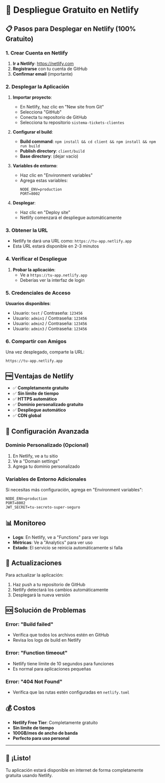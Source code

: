 # 🚀 Despliegue Gratuito en Netlify

## 📋 Pasos para Desplegar en Netlify (100% Gratuito)

### 1. Crear Cuenta en Netlify

1. **Ir a Netlify**: https://netlify.com
2. **Registrarse** con tu cuenta de GitHub
3. **Confirmar email** (importante)

### 2. Desplegar la Aplicación

1. **Importar proyecto**:
   - En Netlify, haz clic en "New site from Git"
   - Selecciona "GitHub"
   - Conecta tu repositorio de GitHub
   - Selecciona tu repositorio `sistema-tickets-clientes`

2. **Configurar el build**:
   - **Build command**: `npm install && cd client && npm install && npm run build`
   - **Publish directory**: `client/build`
   - **Base directory**: (dejar vacío)

3. **Variables de entorno**:
   - Haz clic en "Environment variables"
   - Agrega estas variables:
     ```
     NODE_ENV=production
     PORT=8002
     ```

4. **Desplegar**:
   - Haz clic en "Deploy site"
   - Netlify comenzará el despliegue automáticamente

### 3. Obtener la URL

- Netlify te dará una URL como: `https://tu-app.netlify.app`
- Esta URL estará disponible en 2-3 minutos

### 4. Verificar el Despliegue

1. **Probar la aplicación**:
   - Ve a `https://tu-app.netlify.app`
   - Deberías ver la interfaz de login

### 5. Credenciales de Acceso

**Usuarios disponibles**:
- Usuario: `test` / Contraseña: `123456`
- Usuario: `admin1` / Contraseña: `123456`
- Usuario: `admin2` / Contraseña: `123456`
- Usuario: `admin3` / Contraseña: `123456`

### 6. Compartir con Amigos

Una vez desplegado, comparte la URL:
```
https://tu-app.netlify.app
```

## 🆓 Ventajas de Netlify

- ✅ **Completamente gratuito**
- ✅ **Sin límite de tiempo**
- ✅ **HTTPS automático**
- ✅ **Dominio personalizado gratuito**
- ✅ **Despliegue automático**
- ✅ **CDN global**

## 🔧 Configuración Avanzada

### Dominio Personalizado (Opcional)

1. En Netlify, ve a tu sitio
2. Ve a "Domain settings"
3. Agrega tu dominio personalizado

### Variables de Entorno Adicionales

Si necesitas más configuración, agrega en "Environment variables":
```
NODE_ENV=production
PORT=8002
JWT_SECRET=tu-secreto-super-seguro
```

## 📊 Monitoreo

- **Logs**: En Netlify, ve a "Functions" para ver logs
- **Métricas**: Ve a "Analytics" para ver uso
- **Estado**: El servicio se reinicia automáticamente si falla

## 🔄 Actualizaciones

Para actualizar la aplicación:
1. Haz push a tu repositorio de GitHub
2. Netlify detectará los cambios automáticamente
3. Desplegará la nueva versión

## 🆘 Solución de Problemas

### Error: "Build failed"
- Verifica que todos los archivos estén en GitHub
- Revisa los logs de build en Netlify

### Error: "Function timeout"
- Netlify tiene límite de 10 segundos para funciones
- Es normal para aplicaciones pequeñas

### Error: "404 Not Found"
- Verifica que las rutas estén configuradas en `netlify.toml`

## 💰 Costos

- **Netlify Free Tier**: Completamente gratuito
- **Sin límite de tiempo**
- **100GB/mes de ancho de banda**
- **Perfecto para uso personal**

---

## 🎉 ¡Listo!

Tu aplicación estará disponible en internet de forma completamente gratuita usando Netlify. 